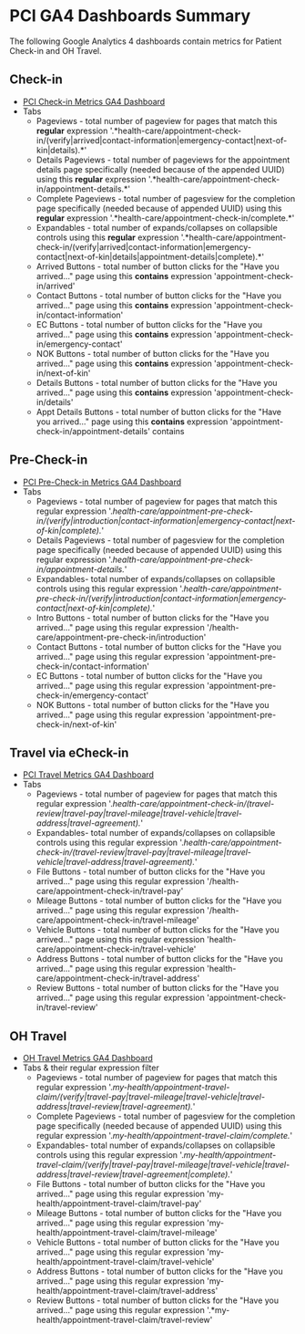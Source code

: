 # PCI GA4 Dashboards Summary

The following Google Analytics 4 dashboards contain metrics for Patient Check-in and OH Travel.
 
  ## Check-in
  - [PCI Check-in Metrics GA4 Dashboard](https://analytics.google.com/analytics/web/#/analysis/p419143770/edit/v08dnfMeRpi0OZRusDBV9w)
  - Tabs
    - Pageviews - total number of pageview for pages that match this **regular** expression '.\*health-care/appointment-check-in/(verify|arrived|contact-information|emergency-contact|next-of-kin|details).\*'
    - Details Pageviews - total number of pageviews for the appointment details page specifically (needed because of the appended UUID) using this **regular** expression '.\*health-care/appointment-check-in/appointment-details.\*'
    - Complete Pageviews - total number of pagesview for the completion page specifically (needed because of appended UUID) using this **regular** expression '.\*health-care/appointment-check-in/complete.\*'
    - Expandables - total number of expands/collapses on collapsible controls using this **regular** expression '.\*health-care/appointment-check-in/(verify|arrived|contact-information|emergency-contact|next-of-kin|details|appointment-details|complete).\*'
    - Arrived Buttons - total number of button clicks for the "Have you arrived..." page using this **contains** expression 'appointment-check-in/arrived'
    - Contact Buttons - total number of button clicks for the "Have you arrived..." page using this **contains** expression 'appointment-check-in/contact-information'
    - EC Buttons - total number of button clicks for the "Have you arrived..." page using this **contains** expression 'appointment-check-in/emergency-contact'
    - NOK Buttons - total number of button clicks for the "Have you arrived..." page using this **contains** expression 'appointment-check-in/next-of-kin'
    - Details Buttons - total number of button clicks for the "Have you arrived..." page using this **contains** expression 'appointment-check-in/details'
    - Appt Details Buttons - total number of button clicks for the "Have you arrived..." page using this **contains** expression 'appointment-check-in/appointment-details'
contains
  ## Pre-Check-in
  - [PCI Pre-Check-in Metrics GA4 Dashboard](https://analytics.google.com/analytics/web/#/analysis/p419143770/edit/fBTnZD1-T3SQ5HtcKHsT_A)
  - Tabs
    - Pageviews - total number of pageview for pages that match this regular expression '.*health-care/appointment-pre-check-in/(verify|introduction|contact-information|emergency-contact|next-of-kin|complete).*'
    - Details Pageviews - total number of pagesview for the completion page specifically (needed because of appended UUID) using this regular expression '.*health-care/appointment-pre-check-in/appointment-details.*'
    - Expandables- total number of expands/collapses on collapsible controls using this regular expression '.*health-care/appointment-pre-check-in/(verify|introduction|contact-information|emergency-contact|next-of-kin|complete).*'
    - Intro Buttons - total number of button clicks for the "Have you arrived..." page using this regular expression '/health-care/appointment-pre-check-in/introduction'
    - Contact Buttons - total number of button clicks for the "Have you arrived..." page using this regular expression 'appointment-pre-check-in/contact-information'
    - EC Buttons - total number of button clicks for the "Have you arrived..." page using this regular expression 'appointment-pre-check-in/emergency-contact'
    - NOK Buttons - total number of button clicks for the "Have you arrived..." page using this regular expression 'appointment-pre-check-in/next-of-kin'

  ## Travel via eCheck-in
  - [PCI Travel Metrics GA4 Dashboard](https://analytics.google.com/analytics/web/#/analysis/p419143770/edit/tPiLrf3xTV6yL_RPS8eFEA)
  - Tabs
    - Pageviews - total number of pageview for pages that match this regular expression '.*health-care/appointment-check-in/(travel-review|travel-pay|travel-mileage|travel-vehicle|travel-address|travel-agreement).*'
    - Expandables- total number of expands/collapses on collapsible controls using this regular expression '.*health-care/appointment-check-in/(travel-review|travel-pay|travel-mileage|travel-vehicle|travel-address|travel-agreement).*'
    - File Buttons - total number of button clicks for the "Have you arrived..." page using this regular expression '/health-care/appointment-check-in/travel-pay'
    - Mileage Buttons - total number of button clicks for the "Have you arrived..." page using this regular expression '/health-care/appointment-check-in/travel-mileage'
    - Vehicle Buttons - total number of button clicks for the "Have you arrived..." page using this regular expression 'health-care/appointment-check-in/travel-vehicle'
    - Address Buttons - total number of button clicks for the "Have you arrived..." page using this regular expression 'health-care/appointment-check-in/travel-address'
    - Review Buttons - total number of button clicks for the "Have you arrived..." page using this regular expression 'appointment-check-in/travel-review'

  ## OH Travel
  - [OH Travel Metrics GA4 Dashboard](https://analytics.google.com/analytics/web/#/analysis/p419143770/edit/iAXzqTMmQUCANjIKJbm3pA)
  - Tabs & their regular expression filter
    - Pageviews - total number of pageview for pages that match this regular expression '.*my-health/appointment-travel-claim/(verify|travel-pay|travel-mileage|travel-vehicle|travel-address|travel-review|travel-agreement).*'
    - Complete Pageviews - total number of pagesview for the completion page specifically (needed because of appended UUID) using this regular expression '.*my-health/appointment-travel-claim/complete.*'
    - Expandables- total number of expands/collapses on collapsible controls using this regular expression '.*my-health/appointment-travel-claim/(verify|travel-pay|travel-mileage|travel-vehicle|travel-address|travel-review|travel-agreement|complete).*'
    - File Buttons - total number of button clicks for the "Have you arrived..." page using this regular expression 'my-health/appointment-travel-claim/travel-pay'
    - Mileage Buttons - total number of button clicks for the "Have you arrived..." page using this regular expression 'my-health/appointment-travel-claim/travel-mileage'
    - Vehicle Buttons - total number of button clicks for the "Have you arrived..." page using this regular expression 'my-health/appointment-travel-claim/travel-vehicle'
    - Address Buttons - total number of button clicks for the "Have you arrived..." page using this regular expression 'my-health/appointment-travel-claim/travel-address'
    - Review Buttons - total number of button clicks for the "Have you arrived..." page using this regular expression '.*my-health/appointment-travel-claim/travel-review'
   


